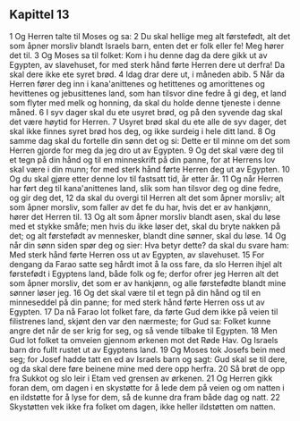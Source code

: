 ## Kapittel 13

1 Og Herren talte til Moses og sa:
2 Du skal hellige meg alt førstefødt, alt det som åpner morsliv blandt Israels barn, enten det er folk eller fe! Meg hører det til.
3 Og Moses sa til folket: Kom i hu denne dag da dere gikk ut av Egypten, av slavehuset, for med sterk hånd førte Herren dere ut derfra! Da skal dere ikke ete syret brød.
4 Idag drar dere ut, i måneden abib.
5 Når da Herren fører deg inn i kana'anittenes og hetittenes og amorittenes og hevittenes og jebusittenes land, som han tilsvor dine fedre å gi deg, et land som flyter med melk og honning, da skal du holde denne tjeneste i denne måned.
6 I syv dager skal du ete usyret brød, og på den syvende dag skal det være høytid for Herren.
7 Usyret brød skal du ete alle de syv dager, det skal ikke finnes syret brød hos deg, og ikke surdeig i hele ditt land.
8 Og samme dag skal du fortelle din sønn det og si: Dette er til minne om det som Herren gjorde for meg da jeg dro ut av Egypten.
9 Og det skal være deg til et tegn på din hånd og til en minneskrift på din panne, for at Herrens lov skal være i din munn; for med sterk hånd førte Herren deg ut av Egypten.
10 Og du skal gjøre etter denne lov til fastsatt tid, år etter år.
11 Og når Herren har ført deg til kana'anittenes land, slik som han tilsvor deg og dine fedre, og gir deg det,
12 da skal du overgi til Herren alt det som åpner morsliv; alt som åpner morsliv, som faller av det fe du har, hvis det er av hankjønn, hører det Herren til.
13 Og alt som åpner morsliv blandt asen, skal du løse med et stykke småfe; men hvis du ikke løser det, skal du bryte nakken på det; og alt førstefødt av mennesker, blandt dine sønner, skal du løse.
14 Og når din sønn siden spør deg og sier: Hva betyr dette? da skal du svare ham: Med sterk hånd førte Herren oss ut av Egypten, av slavehuset.
15 For dengang da Farao satte seg hårdt imot å la oss fare, da slo Herren ihjel alt førstefødt i Egyptens land, både folk og fe; derfor ofrer jeg Herren alt det som åpner morsliv, det som er av hankjønn, og alle førstefødte blandt mine sønner løser jeg.
16 Og det skal være til et tegn på din hånd og til en minneseddel på din panne; for med sterk hånd førte Herren oss ut av Egypten.
17 Da nå Farao lot folket fare, da førte Gud dem ikke på veien til filistrenes land, skjønt den var den nærmeste; for Gud sa: Folket kunne angre det når de ser krig for seg, og så vende tilbake til Egypten.
18 Men Gud lot folket ta omveien gjennom ørkenen mot det Røde Hav. Og Israels barn dro fullt rustet ut av Egyptens land.
19 Og Moses tok Josefs bein med seg; for Josef hadde tatt en ed av Israels barn og sagt: Gud skal se til dere, og da skal dere føre beinene mine med dere opp herfra.
20 Så brøt de opp fra Sukkot og slo leir i Etam ved grensen av ørkenen.
21 Og Herren gikk foran dem, om dagen i en skystøtte for å lede dem på veien og om natten i en ildstøtte for å lyse for dem, så de kunne dra fram både dag og natt.
22 Skystøtten vek ikke fra folket om dagen, ikke heller ildstøtten om natten.
